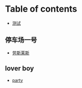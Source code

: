 # Table of contents

* [测试](README.md)

## 停车场一号 <a id="car-port-1"></a>

* [劳斯莱斯](car-port-1/slug.md)

## lover boy

* [party](lover-boy/party.md)

